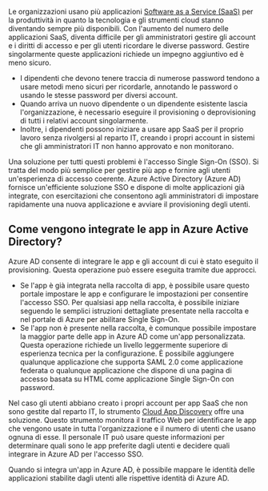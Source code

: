 Le organizzazioni usano più applicazioni [Software as a Service (SaaS)](https://azure.microsoft.com/overview/what-is-saas/) per la produttività in quanto la tecnologia e gli strumenti cloud stanno diventando sempre più disponibili. Con l'aumento del numero delle applicazioni SaaS, diventa difficile per gli amministratori gestire gli account e i diritti di accesso e per gli utenti ricordare le diverse password. Gestire singolarmente queste applicazioni richiede un impegno aggiuntivo ed è meno sicuro.

* I dipendenti che devono tenere traccia di numerose password tendono a usare metodi meno sicuri per ricordarle, annotando le password o usando le stesse password per diversi account.
* Quando arriva un nuovo dipendente o un dipendente esistente lascia l'organizzazione, è necessario eseguire il provisioning o deprovisioning di tutti i relativi account singolarmente.
* Inoltre, i dipendenti possono iniziare a usare app SaaS per il proprio lavoro senza rivolgersi al reparto IT, creando i propri account in sistemi che gli amministratori IT non hanno approvato e non monitorano.  

Una soluzione per tutti questi problemi è l'accesso Single Sign-On (SSO). Si tratta del modo più semplice per gestire più app e fornire agli utenti un'esperienza di accesso coerente. Azure Active Directory (Azure AD) fornisce un'efficiente soluzione SSO e dispone di molte applicazioni già integrate, con esercitazioni che consentono agli amministratori di impostare rapidamente una nuova applicazione e avviare il provisioning degli utenti.

## <a name="how-does-azure-active-directory-integrate-apps"></a>Come vengono integrate le app in Azure Active Directory?
Azure AD consente di integrare le app e gli account di cui è stato eseguito il provisioning. Questa operazione può essere eseguita tramite due approcci.

* Se l'app è già integrata nella raccolta di app, è possibile usare questo portale impostare le app e configurare le impostazioni per consentire l'accesso SSO. Per qualsiasi app nella raccolta, è possibile iniziare seguendo le semplici istruzioni dettagliate presentate nella raccolta e nel portale di Azure per abilitare Single Sign-On.
* Se l'app non è presente nella raccolta, è comunque possibile impostare la maggior parte delle app in Azure AD come un'app personalizzata. Questa operazione richiede un livello leggermente superiore di esperienza tecnica per la configurazione. È possibile aggiungere qualunque applicazione che supporta SAML 2.0 come applicazione federata o qualunque applicazione che dispone di una pagina di accesso basata su HTML come applicazione Single Sign-On con password.

Nel caso gli utenti abbiano creato i propri account per app SaaS che non sono gestite dal reparto IT, lo strumento [Cloud App Discovery](../articles/active-directory/active-directory-cloudappdiscovery-whatis.md) offre una soluzione. Questo strumento monitora il traffico Web per identificare le app che vengono usate in tutta l'organizzazione e il numero di utenti che usano ognuna di esse. Il personale IT può usare queste informazioni per determinare quali sono le app preferite dagli utenti e decidere quali integrare in Azure AD per l'accesso SSO.  

Quando si integra un'app in Azure AD, è possibile mappare le identità delle applicazioni stabilite dagli utenti alle rispettive identità di Azure AD.  


